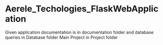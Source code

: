 # Aerele_Techologies_FlaskWebApplication
Given application documentation is in documentation folder
and database queries in Database folder
Main Project in Project folder
